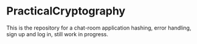 # PracticalCryptography
This is the repository for a chat-room application  hashing, error handling, sign up and log in, still work in progress.
